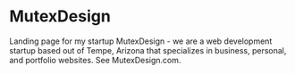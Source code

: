 # MutexDesign
Landing page for my startup MutexDesign - we are a web development startup based out of Tempe, Arizona that specializes in business, personal, and portfolio websites. See MutexDesign.com. 
 
